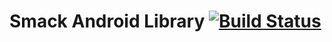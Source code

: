 # Smack Android Library [![Build Status](https://travis-ci.org/paprikapp/android-smack.svg)](https://travis-ci.org/paprikapp/android-smack)